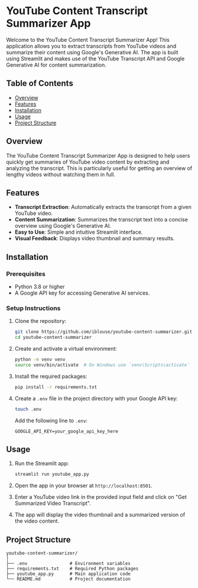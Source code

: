 # YouTube Content Transcript Summarizer App

Welcome to the YouTube Content Transcript Summarizer App! This application allows you to extract transcripts from YouTube videos and summarize their content using Google's Generative AI. The app is built using Streamlit and makes use of the YouTube Transcript API and Google Generative AI for content summarization.

## Table of Contents

- [Overview](#overview)
- [Features](#features)
- [Installation](#installation)
- [Usage](#usage)
- [Project Structure](#project-structure)

## Overview

The YouTube Content Transcript Summarizer App is designed to help users quickly get summaries of YouTube video content by extracting and analyzing the transcript. This is particularly useful for getting an overview of lengthy videos without watching them in full.

## Features

- **Transcript Extraction**: Automatically extracts the transcript from a given YouTube video.
- **Content Summarization**: Summarizes the transcript text into a concise overview using Google's Generative AI.
- **Easy to Use**: Simple and intuitive Streamlit interface.
- **Visual Feedback**: Displays video thumbnail and summary results.

## Installation

### Prerequisites

- Python 3.8 or higher
- A Google API key for accessing Generative AI services.

### Setup Instructions

1. Clone the repository:

    ```bash
    git clone https://github.com/iblouse/youtube-content-summarizer.git
    cd youtube-content-summarizer
    ```

2. Create and activate a virtual environment:

    ```bash
    python -m venv venv
    source venv/bin/activate  # On Windows use `venv\Scripts\activate`
    ```

3. Install the required packages:

    ```bash
    pip install -r requirements.txt
    ```

4. Create a `.env` file in the project directory with your Google API key:

    ```bash
    touch .env
    ```

    Add the following line to `.env`:

    ```plaintext
    GOOGLE_API_KEY=your_google_api_key_here
    ```

## Usage

1. Run the Streamlit app:

    ```bash
    streamlit run youtube_app.py
    ```

2. Open the app in your browser at `http://localhost:8501`.

3. Enter a YouTube video link in the provided input field and click on "Get Summarized Video Transcript".

4. The app will display the video thumbnail and a summarized version of the video content.

## Project Structure

```
youtube-content-summarizer/
│
├── .env                # Environment variables
├── requirements.txt    # Required Python packages
├── youtube_app.py      # Main application code
└── README.md           # Project documentation
```
